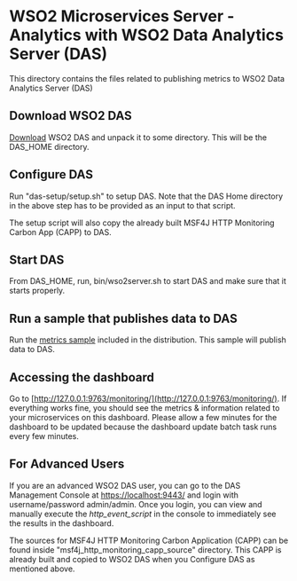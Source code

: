 # WSO2 Microservices Server - Analytics with WSO2 Data Analytics Server (DAS)

This directory contains the files related to publishing metrics to WSO2 Data Analytics Server (DAS)

Download WSO2 DAS
------------------------------------------
[Download](http://wso2.com/products/data-analytics-server/) WSO2 DAS and unpack it to some directory.
This will be the DAS_HOME directory.

Configure DAS
------------------------------------------
Run "das-setup/setup.sh" to setup DAS. Note that the DAS Home directory in the above step has to 
be provided as an input to that script.

The setup script will also copy the already built MSF4J HTTP Monitoring Carbon App (CAPP) to DAS.

Start DAS
------------------------------------------

From DAS_HOME, run, bin/wso2server.sh to start DAS and make sure that it starts properly.

Run a sample that publishes data to DAS
------------------------------------------
Run the [metrics sample](https://github.com/wso2/product-msf4j/tree/master/samples/metrics)
included in the distribution. This sample will publish data to DAS.

Accessing the dashboard
------------------------------------------

Go to [http://127.0.0.1:9763/monitoring/](http://127.0.0.1:9763/monitoring/). If everything works fine, you should
see the metrics & information related to your microservices on this dashboard. Please allow a few minutes for the
dashboard to be updated because the dashboard update batch task runs every few minutes.


For Advanced Users
------------------------------------------
If you are an advanced WSO2 DAS user, you can go to the DAS Management Console at
[https://localhost:9443/](https://localhost:9443/) and login with username/password admin/admin.
Once you login, you can view and manually execute the *http_event_script*  in the console to immediately see
the results in the dashboard.

The sources for MSF4J HTTP Monitoring Carbon Application (CAPP) can be found inside "msf4j_http_monitoring_capp_source" 
directory. This CAPP is already built and copied to WSO2 DAS when you Configure DAS as mentioned above.
